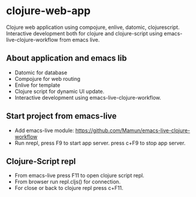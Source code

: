 clojure-web-app
===============

Clojure web application using compojure, enlive, datomic, clojurescript. Interactive development both for clojure and clojure-script 
using emacs-live-clojure-workflow from emacs live. 


About application and emacs lib
-------------------------------
- Datomic for database
- Compojure for web routing
- Enlive for template
- Clojure script for dynamic UI update.
- Interactive development using emacs-live-clojure-workflow.


Start project from emacs-live
-----------------------------
- Add emacs-live module: https://github.com/Mamun/emacs-live-clojure-workflow
- Run nrepl, press F9 to start app server. press c+F9 to stop app server.


Clojure-Script repl
-------------------
- From emacs-live press F11 to open clojure script repl.
- From browser run repl.cljs() for connection. 
- For close or back to clojure repl press c+F11.



